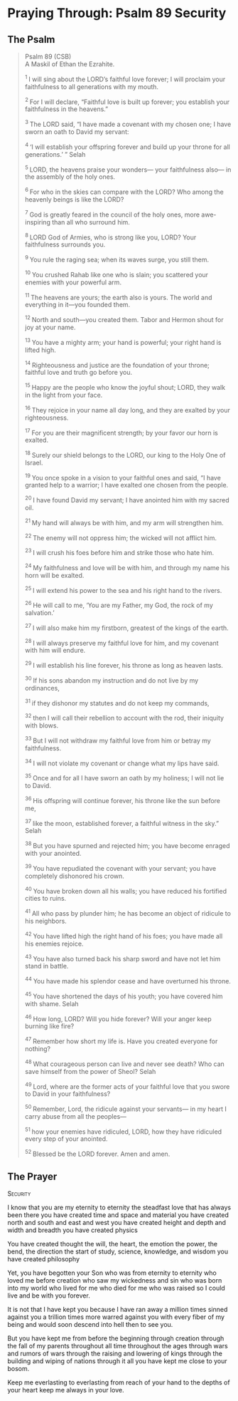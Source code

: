 # Praying Through: Psalm 89 Security

## The Psalm

>Psalm 89 (CSB)  
> A Maskil of Ethan the Ezrahite. 
>
><sup> 1  </sup>I will sing about the LORD’s faithful love forever; I will proclaim your faithfulness to all generations with my mouth. 
>
><sup> 2  </sup>For I will declare, “Faithful love is built up forever; you establish your faithfulness in the heavens.” 
>
><sup> 3  </sup>The LORD said, “I have made a covenant with my chosen one; I have sworn an oath to David my servant: 
>
><sup> 4  </sup>‘I will establish your offspring forever and build up your throne for all generations.’ ” Selah 
>
><sup> 5  </sup>LORD, the heavens praise your wonders— your faithfulness also— in the assembly of the holy ones. 
>
><sup> 6  </sup>For who in the skies can compare with the LORD? Who among the heavenly beings is like the LORD? 
>
><sup> 7  </sup>God is greatly feared in the council of the holy ones, more awe-inspiring than all who surround him. 
>
><sup> 8  </sup>LORD God of Armies, who is strong like you, LORD? Your faithfulness surrounds you. 
>
><sup> 9  </sup>You rule the raging sea; when its waves surge, you still them. 
>
><sup> 10  </sup>You crushed Rahab like one who is slain; you scattered your enemies with your powerful arm. 
>
><sup> 11  </sup>The heavens are yours; the earth also is yours. The world and everything in it—you founded them. 
>
><sup> 12  </sup>North and south—you created them. Tabor and Hermon shout for joy at your name. 
>
><sup> 13  </sup>You have a mighty arm; your hand is powerful; your right hand is lifted high. 
>
><sup> 14  </sup>Righteousness and justice are the foundation of your throne; faithful love and truth go before you. 
>
><sup> 15  </sup>Happy are the people who know the joyful shout; LORD, they walk in the light from your face. 
>
><sup> 16  </sup>They rejoice in your name all day long, and they are exalted by your righteousness. 
>
><sup> 17  </sup>For you are their magnificent strength; by your favor our horn is exalted. 
>
><sup> 18  </sup>Surely our shield belongs to the LORD, our king to the Holy One of Israel. 
>
><sup> 19  </sup>You once spoke in a vision to your faithful ones and said, “I have granted help to a warrior; I have exalted one chosen from the people. 
>
><sup> 20  </sup>I have found David my servant; I have anointed him with my sacred oil. 
>
><sup> 21  </sup>My hand will always be with him, and my arm will strengthen him. 
>
><sup> 22  </sup>The enemy will not oppress him; the wicked will not afflict him. 
>
><sup> 23  </sup>I will crush his foes before him and strike those who hate him. 
>
><sup> 24  </sup>My faithfulness and love will be with him, and through my name his horn will be exalted. 
>
><sup> 25  </sup>I will extend his power to the sea and his right hand to the rivers. 
>
><sup> 26  </sup>He will call to me, ‘You are my Father, my God, the rock of my salvation.’ 
>
><sup> 27  </sup>I will also make him my firstborn, greatest of the kings of the earth. 
>
><sup> 28  </sup>I will always preserve my faithful love for him, and my covenant with him will endure. 
>
><sup> 29  </sup>I will establish his line forever, his throne as long as heaven lasts. 
>
><sup> 30  </sup>If his sons abandon my instruction and do not live by my ordinances, 
>
><sup> 31  </sup>if they dishonor my statutes and do not keep my commands, 
>
><sup> 32  </sup>then I will call their rebellion to account with the rod, their iniquity with blows. 
>
><sup> 33  </sup>But I will not withdraw my faithful love from him or betray my faithfulness. 
>
><sup> 34  </sup>I will not violate my covenant or change what my lips have said. 
>
><sup> 35  </sup>Once and for all I have sworn an oath by my holiness; I will not lie to David. 
>
><sup> 36  </sup>His offspring will continue forever, his throne like the sun before me, 
>
><sup> 37  </sup>like the moon, established forever, a faithful witness in the sky.” Selah 
>
><sup> 38  </sup>But you have spurned and rejected him; you have become enraged with your anointed. 
>
><sup> 39  </sup>You have repudiated the covenant with your servant; you have completely dishonored his crown. 
>
><sup> 40  </sup>You have broken down all his walls; you have reduced his fortified cities to ruins. 
>
><sup> 41  </sup>All who pass by plunder him; he has become an object of ridicule to his neighbors. 
>
><sup> 42  </sup>You have lifted high the right hand of his foes; you have made all his enemies rejoice. 
>
><sup> 43  </sup>You have also turned back his sharp sword and have not let him stand in battle. 
>
><sup> 44  </sup>You have made his splendor cease and have overturned his throne. 
>
><sup> 45  </sup>You have shortened the days of his youth; you have covered him with shame. Selah 
>
><sup> 46  </sup>How long, LORD? Will you hide forever? Will your anger keep burning like fire? 
>
><sup> 47  </sup>Remember how short my life is. Have you created everyone for nothing? 
>
><sup> 48  </sup>What courageous person can live and never see death? Who can save himself from the power of Sheol? Selah 
>
><sup> 49  </sup>Lord, where are the former acts of your faithful love that you swore to David in your faithfulness? 
>
><sup> 50  </sup>Remember, Lord, the ridicule against your servants— in my heart I carry abuse from all the peoples— 
>
><sup> 51  </sup>how your enemies have ridiculed, LORD, how they have ridiculed every step of your anointed. 
>
><sup> 52  </sup>Blessed be the LORD forever. Amen and amen.

## The Prayer

<div style="font-variant: small-caps;">
Security
</div>


I know that
  you are my eternity to eternity
  the steadfast love that has always been there
  you have created time and space and material
  you have created north and south and east and west
  you have created height and depth and width and breadth
  you have created physics

You have created thought
  the will, the heart, the emotion
  the power, the bend, the direction
  the start of study, science, knowledge, and wisdom
  you have created philosophy

Yet, you have begotten your Son
  who was from eternity to eternity
  who loved me before creation
  who saw my wickedness and sin
  who was born into my world
  who lived for me
  who died for me
  who was raised so I could live
  and be with you forever.

It is not that I have kept you
  because I have ran away a million times
  sinned against you a trillion times more
  warred against you with every fiber of my being
  and would soon descend into hell then to see you.

But you have kept me
  from before the beginning
  through creation
  through the fall of my parents
  throughout all time
  throughout the ages
  through wars and rumors of wars
  through the raising and lowering of kings
  through the building and wiping of nations
  through it all
  you have kept me close to your bosom.

Keep me everlasting to everlasting
  from reach of your hand
  to the depths of your heart
  keep me always in your love.
